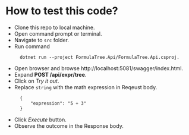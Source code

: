 # How to test this code?

* Clone this repo to local machine.
* Open command prompt or terminal.
* Navigate to `src` folder.
* Run command 
  ```
    dotnet run --project FormulaTree.Api/FormulaTree.Api.csproj.
  ```
* Open browser and browse http://localhost:5081/swagger/index.html.
* Expand **POST /api/expr/tree**.
* Click on *Try it out*.
* Replace `string` with the math expression in Reqeust body.
  ```
    {
        "expression": "5 + 3"
    }
  ```
* Click *Execute* button.
* Observe the outcome in the Response body.
